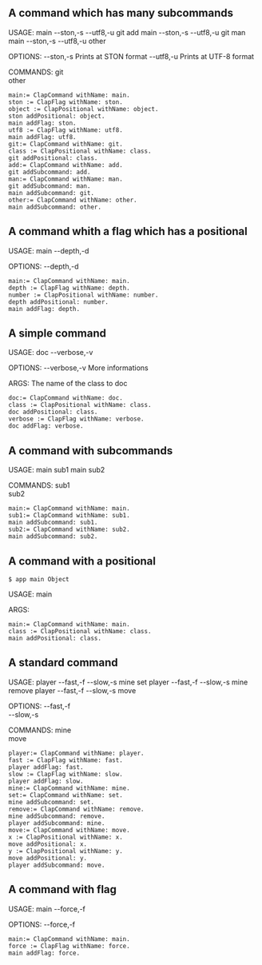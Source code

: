 ## A command which has many subcommands

USAGE:
main --ston,-s <object> --utf8,-u git <class> add 
main --ston,-s <object> --utf8,-u git <class> man 
main --ston,-s <object> --utf8,-u other 

OPTIONS:
--ston,-s <object> 	Prints at STON format
--utf8,-u 	Prints at UTF-8 format

COMMANDS:
git 	
other 	

```
main:= ClapCommand withName: main.
ston := ClapFlag withName: ston.
object := ClapPositional withName: object.
ston addPositional: object.
main addFlag: ston.
utf8 := ClapFlag withName: utf8.
main addFlag: utf8.
git:= ClapCommand withName: git.
class := ClapPositional withName: class.
git addPositional: class.
add:= ClapCommand withName: add.
git addSubcommand: add.
man:= ClapCommand withName: man.
git addSubcommand: man.
main addSubcommand: git.
other:= ClapCommand withName: other.
main addSubcommand: other.
```
## A command whith a flag which has a positional

USAGE:
main --depth,-d <number> 

OPTIONS:
--depth,-d <number> 	

```
main:= ClapCommand withName: main.
depth := ClapFlag withName: depth.
number := ClapPositional withName: number.
depth addPositional: number.
main addFlag: depth.
```
## A simple command

USAGE:
doc --verbose,-v <class> 

OPTIONS:
--verbose,-v 	More informations

ARGS:
<class> 	The name of the class to doc

```
doc:= ClapCommand withName: doc.
class := ClapPositional withName: class.
doc addPositional: class.
verbose := ClapFlag withName: verbose.
doc addFlag: verbose.
```
## A command with subcommands

USAGE:
main sub1 
main sub2 

COMMANDS:
sub1 	
sub2 	

```
main:= ClapCommand withName: main.
sub1:= ClapCommand withName: sub1.
main addSubcommand: sub1.
sub2:= ClapCommand withName: sub2.
main addSubcommand: sub2.
```
## A command with a positional
	$ app main Object
USAGE:
main <class> 

ARGS:
<class> 	

```
main:= ClapCommand withName: main.
class := ClapPositional withName: class.
main addPositional: class.
```
## A standard command

USAGE:
player --fast,-f --slow,-s mine set 
player --fast,-f --slow,-s mine remove 
player --fast,-f --slow,-s move <x> <y> 

OPTIONS:
--fast,-f 	
--slow,-s 	

COMMANDS:
mine 	
move 	

```
player:= ClapCommand withName: player.
fast := ClapFlag withName: fast.
player addFlag: fast.
slow := ClapFlag withName: slow.
player addFlag: slow.
mine:= ClapCommand withName: mine.
set:= ClapCommand withName: set.
mine addSubcommand: set.
remove:= ClapCommand withName: remove.
mine addSubcommand: remove.
player addSubcommand: mine.
move:= ClapCommand withName: move.
x := ClapPositional withName: x.
move addPositional: x.
y := ClapPositional withName: y.
move addPositional: y.
player addSubcommand: move.
```
## A command with flag

USAGE:
main --force,-f 

OPTIONS:
--force,-f 	

```
main:= ClapCommand withName: main.
force := ClapFlag withName: force.
main addFlag: force.
```
